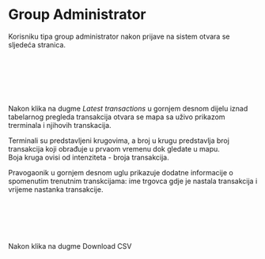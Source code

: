 # Group Administrator

Korisniku tipa group administrator nakon prijave na sistem otvara se sljedeća stranica.

<figure><img src=".gitbook/assets/Screenshot 2023-12-26 at 16.48.58.png" alt=""><figcaption></figcaption></figure>

<figure><img src=".gitbook/assets/Screenshot 2023-12-26 at 16.49.14.png" alt=""><figcaption></figcaption></figure>

<figure><img src=".gitbook/assets/Screenshot 2023-12-26 at 16.49.35.png" alt=""><figcaption></figcaption></figure>

<figure><img src=".gitbook/assets/Screenshot 2023-12-26 at 16.49.41.png" alt=""><figcaption></figcaption></figure>

<figure><img src=".gitbook/assets/Screenshot 2023-12-26 at 16.49.53.png" alt=""><figcaption></figcaption></figure>

<figure><img src=".gitbook/assets/Screenshot 2023-12-26 at 16.50.06.png" alt=""><figcaption></figcaption></figure>

<figure><img src=".gitbook/assets/image (20).png" alt=""><figcaption></figcaption></figure>

Nakon klika na dugme _Latest transactions_ u gornjem desnom dijelu iznad tabelarnog pregleda transakcija otvara se mapa sa uživo prikazom trerminala i njihovih transkacija.&#x20;

Terminali su predstavljeni krugovima, a broj u krugu predstavlja broj transakcija koji obrađuje u prvaom vremenu dok gledate u mapu. \
Boja kruga ovisi od intenziteta - broja transakcija.&#x20;

Pravogaonik u gornjem desnom uglu prikazuje dodatne informacije o spomenutim trenutnim transkcijama: ime trgovca gdje je nastala transakcija i vrijeme nastanka transakcije.

<figure><img src=".gitbook/assets/image (21).png" alt=""><figcaption></figcaption></figure>

<figure><img src=".gitbook/assets/image.png" alt=""><figcaption></figcaption></figure>

<figure><img src=".gitbook/assets/image (1).png" alt=""><figcaption></figcaption></figure>

<figure><img src=".gitbook/assets/image (2).png" alt=""><figcaption></figcaption></figure>

<figure><img src=".gitbook/assets/image (4).png" alt=""><figcaption></figcaption></figure>

<figure><img src=".gitbook/assets/image (3).png" alt=""><figcaption></figcaption></figure>

Nakon klika na dugme Download CSV&#x20;

<figure><img src=".gitbook/assets/image (5).png" alt=""><figcaption></figcaption></figure>

<figure><img src=".gitbook/assets/image (6).png" alt=""><figcaption></figcaption></figure>

<figure><img src=".gitbook/assets/image (7).png" alt=""><figcaption></figcaption></figure>

<figure><img src=".gitbook/assets/image (9).png" alt=""><figcaption></figcaption></figure>

<figure><img src=".gitbook/assets/image (10).png" alt=""><figcaption></figcaption></figure>

<figure><img src=".gitbook/assets/image (11).png" alt=""><figcaption></figcaption></figure>

<figure><img src=".gitbook/assets/image (14).png" alt=""><figcaption></figcaption></figure>

<figure><img src=".gitbook/assets/image (18).png" alt=""><figcaption></figcaption></figure>

<figure><img src=".gitbook/assets/image (15).png" alt=""><figcaption></figcaption></figure>

<figure><img src=".gitbook/assets/image (12).png" alt=""><figcaption></figcaption></figure>

<figure><img src=".gitbook/assets/image (16).png" alt=""><figcaption></figcaption></figure>

<figure><img src=".gitbook/assets/image (17).png" alt=""><figcaption></figcaption></figure>
